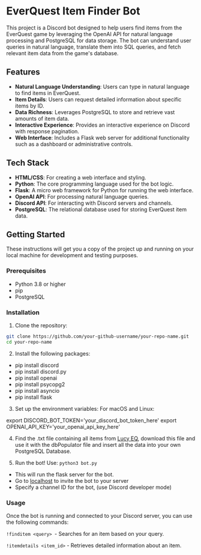 # EverQuest Item Finder Bot

This project is a Discord bot designed to help users find items from the EverQuest game by leveraging the OpenAI API for natural language processing and PostgreSQL for data storage. The bot can understand user queries in natural language, translate them into SQL queries, and fetch relevant item data from the game's database.

## Features

- **Natural Language Understanding**: Users can type in natural language to find items in EverQuest.
- **Item Details**: Users can request detailed information about specific items by ID.
- **Data Richness**: Leverages PostgreSQL to store and retrieve vast amounts of item data.
- **Interactive Experience**: Provides an interactive experience on Discord with response pagination.
- **Web Interface**: Includes a Flask web server for additional functionality such as a dashboard or administrative controls.

## Tech Stack

- **HTML/CSS**: For creating a web interface and styling.
- **Python**: The core programming language used for the bot logic.
- **Flask**: A micro web framework for Python for running the web interface.
- **OpenAI API**: For processing natural language queries.
- **Discord API**: For interacting with Discord servers and channels.
- **PostgreSQL**: The relational database used for storing EverQuest item data.

## Getting Started

These instructions will get you a copy of the project up and running on your local machine for development and testing purposes.

### Prerequisites

- Python 3.8 or higher
- pip
- PostgreSQL

### Installation

1. Clone the repository:

```bash
git clone https://github.com/your-github-username/your-repo-name.git
cd your-repo-name
```

2. Install the following packages:
- pip install discord
- pip install discord.py
- pip install openai
- pip install psycopg2
- pip install asyncio
- pip install flask

3. Set up the environment variables:
For macOS and Linux:

export DISCORD_BOT_TOKEN='your_discord_bot_token_here'
export OPENAI_API_KEY='your_openai_api_key_here'

4. Find the .txt file containing all items from [Lucy EQ](https://lucy.allakhazam.com), download this file and use it with the dbPopulator file and insert all the data into your own PostgreSQL Database.

5. Run the bot!
  Use: ```python3 bot.py```
   
- This will run the flask server for the bot.
- Go to [localhost](http://localhost:8080) to invite the bot to your server
- Specify a channel ID for the bot, (use Discord developer mode)

### Usage
Once the bot is running and connected to your Discord server, you can use the following commands:

```!finditem <query> ```- Searches for an item based on your query.

```!itemdetails <item_id>``` - Retrieves detailed information about an item.

  


